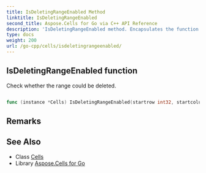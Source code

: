 ```yaml
---
title: IsDeletingRangeEnabled Method 
linktitle: IsDeletingRangeEnabled
second_title: Aspose.Cells for Go via C++ API Reference
description: 'IsDeletingRangeEnabled method. Encapsulates the function that represents isdeletingrangeenabled in Go.'
type: docs
weight: 200
url: /go-cpp/cells/isdeletingrangeenabled/
---
```


## IsDeletingRangeEnabled function

Check whether the range could be deleted.

```go

func (instance *Cells) IsDeletingRangeEnabled(startrow int32, startcolumn int32, totalrows int32, totalcolumns int32)  (bool,  error) 

```

## Remarks


## See Also

* Class [Cells](../)
* Library [Aspose.Cells for Go](../../)
